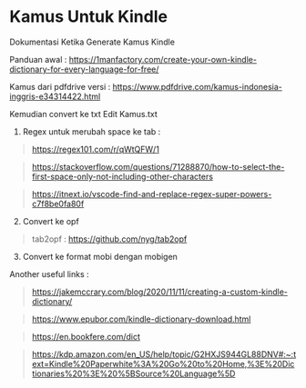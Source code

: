 # Kamus Untuk Kindle
Dokumentasi Ketika Generate Kamus Kindle

Panduan awal : https://1manfactory.com/create-your-own-kindle-dictionary-for-every-language-for-free/

Kamus dari pdfdrive versi : https://www.pdfdrive.com/kamus-indonesia-inggris-e34314422.html
    
Kemudian convert ke txt 
Edit Kamus.txt
1. Regex untuk merubah space ke tab : 
> https://regex101.com/r/qWtQFW/1

> https://stackoverflow.com/questions/71288870/how-to-select-the-first-space-only-not-including-other-characters

> https://itnext.io/vscode-find-and-replace-regex-super-powers-c7f8be0fa80f
2. Convert ke opf
>tab2opf : https://github.com/nyg/tab2opf
3. Convert ke format mobi dengan mobigen
      
Another useful links :
> https://jakemccrary.com/blog/2020/11/11/creating-a-custom-kindle-dictionary/

> https://www.epubor.com/kindle-dictionary-download.html

> https://en.bookfere.com/dict

> https://kdp.amazon.com/en_US/help/topic/G2HXJS944GL88DNV#:~:text=Kindle%20Paperwhite%3A%20Go%20to%20Home,%3E%20Dictionaries%20%3E%20%5BSource%20Language%5D

